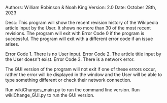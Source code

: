 Authors: William Robinson & Noah King
Version: 2.0
Date: October 28th, 2023

Desc: This program will show the recent revision history of the Wikipedia article input by the User. It shows no more than 30 of the most recent revisions. The program will exit with Error Code 0 if the program is successful. The program will exit with a different error code if an issue arises.

Error Code 1. There is no User input.
Error Code 2. The article title input by the User doesn't exist.
Error Code 3. There is a network error.

The GUI version of the program will not exit if one of these errors occur, rather the error will be displayed in the window and the User will be able to type something different or check their network connection.

Run wikiChanges_main.py to run the command line version.
Run wikiChange_GUI.py to run the GUI version.
